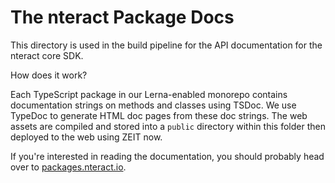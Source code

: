 # The nteract Package Docs

This directory is used in the build pipeline for the API documentation for the nteract core SDK.

How does it work?

Each TypeScript package in our Lerna-enabled monorepo contains documentation strings on methods and classes using TSDoc. We use TypeDoc to generate HTML doc pages from these doc strings. The web assets are compiled and stored into a `public` directory within this folder then deployed to the web using ZEIT now.

If you're interested in reading the documentation, you should probably head over to [packages.nteract.io](https://packages.nteract.io/).
